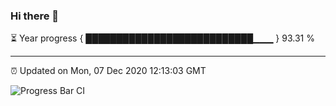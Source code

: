 ### Hi there 👋

⏳ Year progress { ███████████████████████████▁▁▁ } 93.31 %

---

⏰ Updated on Mon, 07 Dec 2020 12:13:03 GMT

![Progress Bar CI](https://github.com/liununu/liununu/workflows/Progress%20Bar%20CI/badge.svg)
